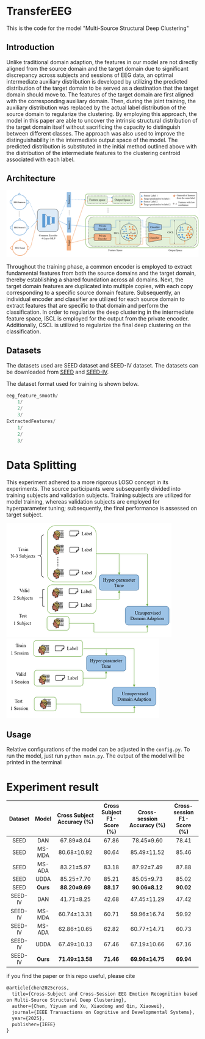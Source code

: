 # TransferEEG

This is the code for the model "Multi-Source Structural Deep Clustering"

## Introduction

Unlike traditional domain adaption, the features in our model are not directly aligned from the source domain and the target domain due to significant discrepancy across subjects and sessions of EEG data, an optimal intermediate auxiliary distribution is developed by utilizing the predicted distribution of the target domain to be served as a destination that the target domain should move to. The features of the target domain are first aligned with the corresponding auxiliary domain. Then, during the joint training, the auxiliary distribution was replaced by the actual label distribution of the source domain to regularize the clustering. By employing this approach, the model in this paper are able to uncover the intrinsic structural distribution of the target domain itself without sacrificing the capacity to distinguish between different classes. The approach was also used to improve the distinguishability in the intermediate output space of the model. The predicted distribution is substituted in the initial method outlined above with the distribution of the intermediate features to the clustering centroid associated with each label.

## Architecture

![Figure 2](image/model.png)

Throughout the training phase, a common encoder is employed to extract fundamental features from both the source domains and the target domain, thereby establishing a shared foundation across all domains. Next, the target domain features are duplicated into multiple copies, with each copy corresponding to a specific source domain feature. Subsequently, an individual encoder and classifier are utilized for each source domain to extract features that are specific to that domain and perform the classification. In order to regularize the deep clustering in the intermediate feature space, ISCL is employed for the output from the private encoder. Additionally, CSCL is utilized to regularize the final deep clustering on the classification.

## Datasets

The datasets used are SEED dataset and SEED-IV dataset. The datasets can be downloaded from [SEED](https://bcmi.sjtu.edu.cn/~seed/index.html) and [SEED-IV](https://bcmi.sjtu.edu.cn/~seed/seed-iv.html).

The dataset format used for training is shown below.

```python
eeg_feature_smooth/
    1/
    2/
    3/
ExtractedFeatures/
    1/
    2/
    3/
```

# Data Splitting

This experiment adhered to a more rigorous LOSO concept in its experiments. The source participants were subsequently divided into training subjects and validation subjects. Training subjects are utilized for model training, whereas validation subjects are employed for hyperparameter tuning; subsequently, the final performance is assessed on target subject.

<img src="image\data1.png" alt="image 1" style="zoom:50%;" /><img src="image\data2.png" alt="image 2" style="zoom:50%;" />

## Usage

Relative configurations of the model can be adjusted in the `config.py`. To run the model, just run `python main.py`. The output of the model will be printed in the terminal

# Experiment result

| Dataset |  Model   | Cross Subject Accuracy (%) | Cross Subject F1-Score (%) | Cross-session Accuracy (%) | Cross-session F1-Score (%) |
| :-----: | :------: | :------------------------: | :------------------------: | :------------------------: | :------------------------: |
|  SEED   |   DAN    |         67.89±8.04         |           67.86            |         78.45±9.60         |           78.41            |
|  SEED   |  MS-MDA  |        80.68±10.92         |           80.64            |        85.49±11.52         |           85.46            |
|  SEED   |  MS-ADA  |         83.21±5.97         |           83.18            |         87.92±7.49         |           87.88            |
|  SEED   |   UDDA   |         85.25±7.70         |           85.21            |         85.05±9.73         |           85.02            |
|  SEED   | **Ours** |       **88.20±9.69**       |         **88.17**          |       **90.06±8.12**       |         **90.02**          |
| SEED-IV |   DAN    |         41.71±8.25         |           42.68            |        47.45±11.29         |           47.42            |
| SEED-IV |  MS-MDA  |        60.74±13.31         |           60.71            |        59.96±16.74         |           59.92            |
| SEED-IV |  MS-ADA  |        62.86±10.65         |           62.82            |        60.77±14.71         |           60.73            |
| SEED-IV |   UDDA   |        67.49±10.13         |           67.46            |        67.19±10.66         |           67.16            |
| SEED-IV | **Ours** |      **71.49±13.58**       |         **71.46**          |      **69.96±14.75**       |         **69.94**          |

if you find the paper or this repo useful, please cite

```
@article{chen2025cross,
  title={Cross-Subject and Cross-Session EEG Emotion Recognition based on Multi-Source Structural Deep Clustering},
  author={Chen, Yiyuan and Xu, Xiaodong and Qin, Xiaowei},
  journal={IEEE Transactions on Cognitive and Developmental Systems},
  year={2025},
  publisher={IEEE}
}
```

